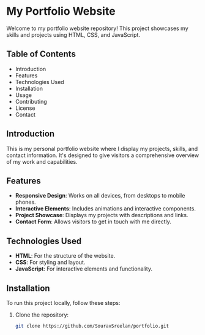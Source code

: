 # My Portfolio Website

Welcome to my portfolio website repository! This project showcases my skills and projects using HTML, CSS, and JavaScript.

## Table of Contents

- Introduction
- Features
- Technologies Used
- Installation
- Usage
- Contributing
- License
- Contact

## Introduction

This is my personal portfolio website where I display my projects, skills, and contact information. It's designed to give visitors a comprehensive overview of my work and capabilities.

## Features

- **Responsive Design**: Works on all devices, from desktops to mobile phones.
- **Interactive Elements**: Includes animations and interactive components.
- **Project Showcase**: Displays my projects with descriptions and links.
- **Contact Form**: Allows visitors to get in touch with me directly.

## Technologies Used

- **HTML**: For the structure of the website.
- **CSS**: For styling and layout.
- **JavaScript**: For interactive elements and functionality.

## Installation

To run this project locally, follow these steps:

1. Clone the repository:
   ```bash
   git clone https://github.com/SouravSreelan/portfolio.git
